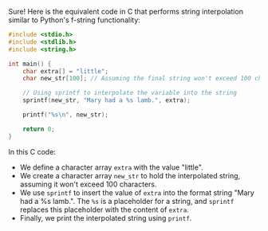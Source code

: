  Sure! Here is the equivalent code in C that performs string interpolation similar to Python's f-string functionality:

```c
#include <stdio.h>
#include <stdlib.h>
#include <string.h>

int main() {
    char extra[] = "little";
    char new_str[100]; // Assuming the final string won't exceed 100 characters

    // Using sprintf to interpolate the variable into the string
    sprintf(new_str, "Mary had a %s lamb.", extra);

    printf("%s\n", new_str);

    return 0;
}
```

In this C code:
- We define a character array `extra` with the value "little".
- We create a character array `new_str` to hold the interpolated string, assuming it won't exceed 100 characters.
- We use `sprintf` to insert the value of `extra` into the format string "Mary had a %s lamb.". The `%s` is a placeholder for a string, and `sprintf` replaces this placeholder with the content of `extra`.
- Finally, we print the interpolated string using `printf`.
